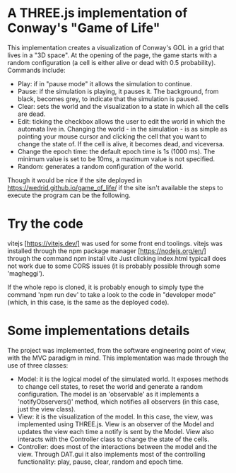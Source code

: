 # A THREE.js implementation of Conway's "Game of Life"
This implementation creates a visualization of Conway's GOL in a grid that lives in a "3D space". 
At the opening of the page, the game starts with a random configuration (a cell is either alive or dead with 0.5 probability).
Commands include: 
- Play: if in "pause mode" it allows the simulation to continue.
- Pause: if the simulation is playing, it pauses it. The background, from black, becomes grey, to indicate that the simulation is paused.
- Clear: sets the world and the visualization to a state in which all the cells are dead.
- Edit: ticking the checkbox allows the user to edit the world in which the automata live in. Changing the world - in the simulation - is as simple as pointing your mouse cursor and clicking the cell that you want to change the state of. If the cell is alive, it becomes dead, and viceversa.
- Change the epoch time: the default epoch time is 1s (1000 ms). The minimum value is set to be 10ms, a maximum value is not specified. 
- Random: generates a random configuration of the world. 

Though it would be nice if the site deployed in https://wedrid.github.io/game_of_life/ if the site isn't available the steps to execute the program can be the following.

# Try the code
vitejs [https://vitejs.dev/] was used for some front end toolings. 
vitejs was installed through the npm package manager [https://nodejs.org/en/] through the command npm install vite
Just clicking index.html typicall does not work due to some CORS issues (it is probably possible through some 'magheggi'). 

If the whole repo is cloned, it is probably enough to simply type the command 'npm run dev' to take a look to the code in "developer mode" (which, in this case, is the same as the deployed code).

# Some implementations details
The project was implemented, from the software engineering point of view, with the MVC paradigm in mind. 
This implementation was made through the use of three classes: 
- Model: it is the logical model of the simulated world. It exposes methods to change cell states, to reset the world and generate a random configuration. The model is an 'observable' as it implements a 'notifyObservers()' method, which notifies all observers (in this case, just the view class). 
- View: it is the visualization of the model. In this case, the view, was implemented using THREE.js. View is an observer of the Model and updates the view each time a notify is sent by the Model. View also interacts with the Controller class to change the state of the cells. 
- Controller: does most of the interactions between the model and the view. Through DAT.gui it also implements most of the controlling functionality: play, pause, clear, random and epoch time. 
